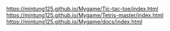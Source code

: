https://mintung125.github.io/Mygame/Tic-tac-toe/index.html
https://mintung125.github.io/Mygame/Tetris-master/index.html
https://mintung125.github.io/Mygame/docs/index.html
